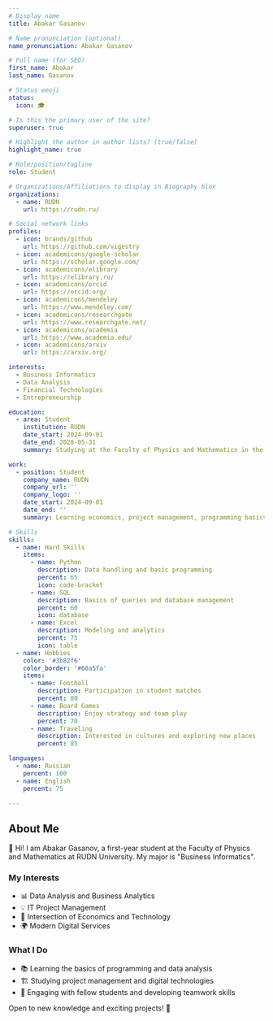 ```yaml
---
# Display name
title: Abakar Gasanov

# Name pronunciation (optional)
name_pronunciation: Abakar Gasanov

# Full name (for SEO)
first_name: Abakar
last_name: Gasanov

# Status emoji
status:
  icon: 🎓

# Is this the primary user of the site?
superuser: true

# Highlight the author in author lists? (true/false)
highlight_name: true

# Role/position/tagline
role: Student

# Organizations/Affiliations to display in Biography blox
organizations:
  - name: RUDN
    url: https://rudn.ru/

# Social network links
profiles:
  - icon: brands/github
    url: https://github.com/vigestry
  - icon: academicons/google-scholar
    url: https://scholar.google.com/
  - icon: academicons/elibrary
    url: https://elibrary.ru/
  - icon: academicons/orcid
    url: https://orcid.org/
  - icon: academicons/mendeley
    url: https://www.mendeley.com/
  - icon: academicons/researchgate
    url: https://www.researchgate.net/
  - icon: academicons/academia
    url: https://www.academia.edu/
  - icon: academicons/arxiv
    url: https://arxiv.org/

interests: 
  - Business Informatics
  - Data Analysis
  - Financial Technologies
  - Entrepreneurship

education:
  - area: Student
    institution: RUDN
    date_start: 2024-09-01
    date_end: 2028-05-31
    summary: Studying at the Faculty of Physics and Mathematics in the field of "Business Informatics". Interested in analytics, IT projects, and modern management technologies.

work:
  - position: Student
    company_name: RUDN
    company_url: ''
    company_logo: ''
    date_start: 2024-09-01
    date_end: ''
    summary: Learning economics, project management, programming basics, and business data analysis.

# Skills
skills:
  - name: Hard Skills
    items:
      - name: Python
        description: Data handling and basic programming
        percent: 65
        icon: code-bracket
      - name: SQL
        description: Basics of queries and database management
        percent: 60
        icon: database
      - name: Excel
        description: Modeling and analytics
        percent: 75
        icon: table
  - name: Hobbies
    color: '#3b82f6'
    color_border: '#60a5fa'
    items:
      - name: Football
        description: Participation in student matches
        percent: 80
      - name: Board Games
        description: Enjoy strategy and team play
        percent: 70
      - name: Traveling
        description: Interested in cultures and exploring new places
        percent: 85

languages:
  - name: Russian
    percent: 100
  - name: English
    percent: 75

---
```


## About Me  

👋 Hi! I am Abakar Gasanov, a first-year student at the Faculty of Physics and Mathematics at RUDN University. My major is "Business Informatics".  

### My Interests  
- 📊 Data Analysis and Business Analytics  
- 💡 IT Project Management  
- 🔗 Intersection of Economics and Technology  
- 🌍 Modern Digital Services  

### What I Do  
- 📚 Learning the basics of programming and data analysis  
- 🏗 Studying project management and digital technologies  
- 💬 Engaging with fellow students and developing teamwork skills  

Open to new knowledge and exciting projects! 🚀  

